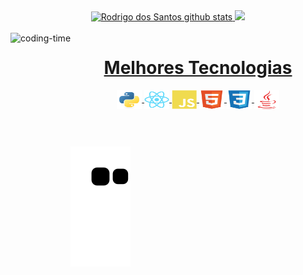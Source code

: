 

<div align="center">
  <a href="https://github.com/RodrigodSantos">
  <img height="180em" src="https://github-readme-stats.vercel.app/api?username=RodrigodSantos&show_icons=true&count_private=true&hide_border=true&theme=highcontrast" alt="Rodrigo dos Santos github stats" /> 
  <img height="180em" src="https://github-readme-stats.vercel.app/api/top-langs/?username=RodrigodSantos&layout=compact&hide_border=true&theme=highcontrast" />
</div>
<div  align="center">
  <div style="display: inline_block"><br>
    <img align="left" height="250" alt="coding-time" src="https://cdn.discordapp.com/attachments/576084553148530689/1040598768887795732/Wtpp.gif">
    <h1 align="center">Melhores Tecnologias</h1>
    <img align="center" alt="Rodrigo-Python" height="30" width="40" src="https://raw.githubusercontent.com/devicons/devicon/master/icons/python/python-original.svg">
    <img align="center" alt="Rodrigo-React" height="30" width="40" src="https://raw.githubusercontent.com/devicons/devicon/master/icons/react/react-original.svg">
    <img align="center" alt="Rodrigo-Js" height="30" width="40" src="https://raw.githubusercontent.com/devicons/devicon/master/icons/javascript/javascript-plain.svg">
    <img align="center" alt="Rodrigo-HTML" height="30" width="40" src="https://raw.githubusercontent.com/devicons/devicon/master/icons/html5/html5-original.svg">
    <img align="center" alt="Rodrigo-CSS" height="30" width="40" src="https://raw.githubusercontent.com/devicons/devicon/master/icons/css3/css3-original.svg">
    <img align="center" alt="Rodrigo-Java" height="30" width="40" src="https://raw.githubusercontent.com/devicons/devicon/master/icons/java/java-plain.svg">
    
  </div>
</div>
  
  ##
<br>
<div> 

 ![snake gif](https://github.com/RodrigodSantos/RodrigodSantos/blob/output/github-contribution-grid-snake.svg)

</div>
